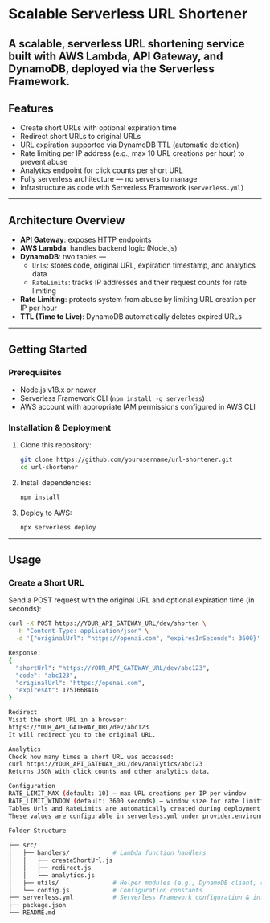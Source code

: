 # Scalable Serverless URL Shortener

A scalable, serverless URL shortening service built with AWS Lambda, API Gateway, and DynamoDB, deployed via the Serverless Framework.
---

## Features

- Create short URLs with optional expiration time  
- Redirect short URLs to original URLs  
- URL expiration supported via DynamoDB TTL (automatic deletion)  
- Rate limiting per IP address (e.g., max 10 URL creations per hour) to prevent abuse  
- Analytics endpoint for click counts per short URL  
- Fully serverless architecture — no servers to manage  
- Infrastructure as code with Serverless Framework (`serverless.yml`)

---

## Architecture Overview

- **API Gateway**: exposes HTTP endpoints  
- **AWS Lambda**: handles backend logic (Node.js)  
- **DynamoDB**: two tables —  
  - `Urls`: stores code, original URL, expiration timestamp, and analytics data  
  - `RateLimits`: tracks IP addresses and their request counts for rate limiting  
- **Rate Limiting**: protects system from abuse by limiting URL creation per IP per hour  
- **TTL (Time to Live)**: DynamoDB automatically deletes expired URLs

---

## Getting Started

### Prerequisites

- Node.js v18.x or newer  
- Serverless Framework CLI (`npm install -g serverless`)  
- AWS account with appropriate IAM permissions configured in AWS CLI

### Installation & Deployment

1. Clone this repository:

    ```bash
    git clone https://github.com/yourusername/url-shortener.git
    cd url-shortener
    ```

2. Install dependencies:

    ```bash
    npm install
    ```

3. Deploy to AWS:

    ```bash
    npx serverless deploy
    ```

---

## Usage

### Create a Short URL

Send a POST request with the original URL and optional expiration time (in seconds):

```bash
curl -X POST https://YOUR_API_GATEWAY_URL/dev/shorten \
  -H "Content-Type: application/json" \
  -d '{"originalUrl": "https://openai.com", "expiresInSeconds": 3600}'

Response:
{
  "shortUrl": "https://YOUR_API_GATEWAY_URL/dev/abc123",
  "code": "abc123",
  "originalUrl": "https://openai.com",
  "expiresAt": 1751668416
}

Redirect
Visit the short URL in a browser:
https://YOUR_API_GATEWAY_URL/dev/abc123
It will redirect you to the original URL.

Analytics
Check how many times a short URL was accessed:
curl https://YOUR_API_GATEWAY_URL/dev/analytics/abc123
Returns JSON with click counts and other analytics data.

Configuration
RATE_LIMIT_MAX (default: 10) — max URL creations per IP per window
RATE_LIMIT_WINDOW (default: 3600 seconds) — window size for rate limiting
Tables Urls and RateLimits are automatically created during deployment
These values are configurable in serverless.yml under provider.environment.

Folder Structure
.
├── src/
│   ├── handlers/            # Lambda function handlers
│   │   ├── createShortUrl.js
│   │   ├── redirect.js
│   │   └── analytics.js
│   ├── utils/               # Helper modules (e.g., DynamoDB client, rate limiter)
│   └── config.js            # Configuration constants
├── serverless.yml           # Serverless Framework configuration & infra as code
├── package.json
└── README.md
